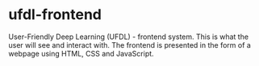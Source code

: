 # ufdl-frontend

User-Friendly Deep Learning (UFDL) - frontend system. This is what the user will see and interact with. The frontend is presented in the form of a webpage using HTML, CSS and JavaScript.
